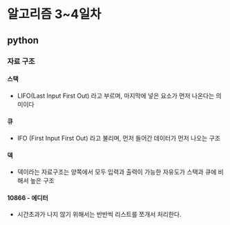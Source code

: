 # 알고리즘 3~4일차

## python

### 자료 구조

#### 스택

- LIFO(Last Input First Out) 라고 부르며, 마지막에 넣은 요소가 먼저 나온다는 의미이다

#### 큐

- IFO (First Input First Out) 라고 불리며, 먼저 들어간 데이터가 먼저 나오는 구조

#### 덱

- 덱이라는 자료구조는 양쪽에서 모두 입력과 출력이 가능한 자유도가 스택과 큐에 비해서 높은 구조

#### 10866 - 에디터

- 시간초과가 나지 않기 위해서는 반반씩 리스트를 쪼개서 처리한다.